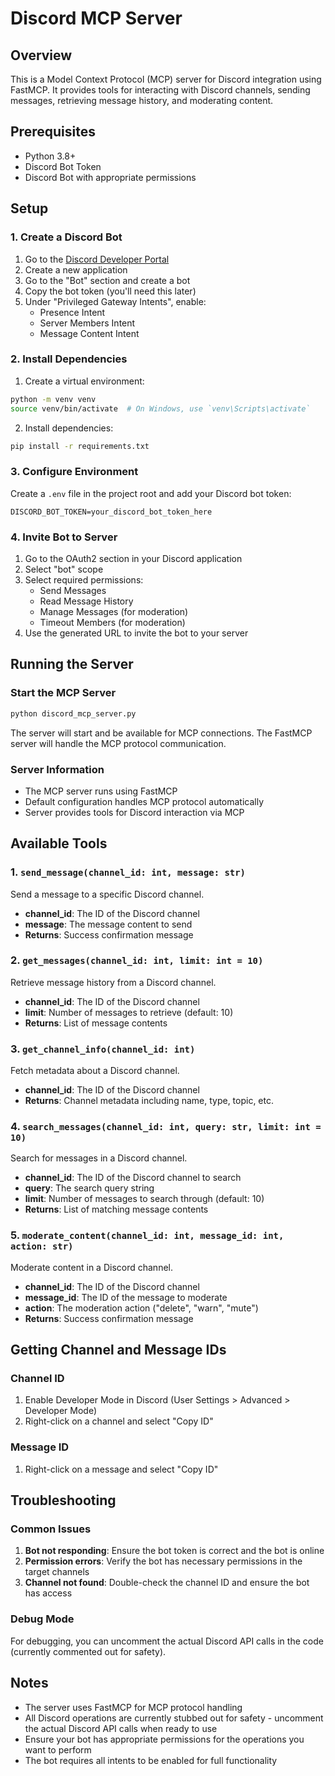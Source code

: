 # Discord MCP Server

## Overview
This is a Model Context Protocol (MCP) server for Discord integration using FastMCP. It provides tools for interacting with Discord channels, sending messages, retrieving message history, and moderating content.

## Prerequisites
- Python 3.8+
- Discord Bot Token
- Discord Bot with appropriate permissions

## Setup

### 1. Create a Discord Bot
1. Go to the [Discord Developer Portal](https://discord.com/developers/applications)
2. Create a new application
3. Go to the "Bot" section and create a bot
4. Copy the bot token (you'll need this later)
5. Under "Privileged Gateway Intents", enable:
   - Presence Intent
   - Server Members Intent
   - Message Content Intent

### 2. Install Dependencies
1. Create a virtual environment:
```bash
python -m venv venv
source venv/bin/activate  # On Windows, use `venv\Scripts\activate`
```

2. Install dependencies:
```bash
pip install -r requirements.txt
```

### 3. Configure Environment
Create a `.env` file in the project root and add your Discord bot token:
```
DISCORD_BOT_TOKEN=your_discord_bot_token_here
```

### 4. Invite Bot to Server
1. Go to the OAuth2 section in your Discord application
2. Select "bot" scope
3. Select required permissions:
   - Send Messages
   - Read Message History
   - Manage Messages (for moderation)
   - Timeout Members (for moderation)
4. Use the generated URL to invite the bot to your server

## Running the Server

### Start the MCP Server
```bash
python discord_mcp_server.py
```

The server will start and be available for MCP connections. The FastMCP server will handle the MCP protocol communication.

### Server Information
- The MCP server runs using FastMCP
- Default configuration handles MCP protocol automatically
- Server provides tools for Discord interaction via MCP

## Available Tools

### 1. `send_message(channel_id: int, message: str)`
Send a message to a specific Discord channel.
- **channel_id**: The ID of the Discord channel
- **message**: The message content to send
- **Returns**: Success confirmation message

### 2. `get_messages(channel_id: int, limit: int = 10)`
Retrieve message history from a Discord channel.
- **channel_id**: The ID of the Discord channel
- **limit**: Number of messages to retrieve (default: 10)
- **Returns**: List of message contents

### 3. `get_channel_info(channel_id: int)`
Fetch metadata about a Discord channel.
- **channel_id**: The ID of the Discord channel
- **Returns**: Channel metadata including name, type, topic, etc.

### 4. `search_messages(channel_id: int, query: str, limit: int = 10)`
Search for messages in a Discord channel.
- **channel_id**: The ID of the Discord channel to search
- **query**: The search query string
- **limit**: Number of messages to search through (default: 10)
- **Returns**: List of matching message contents

### 5. `moderate_content(channel_id: int, message_id: int, action: str)`
Moderate content in a Discord channel.
- **channel_id**: The ID of the Discord channel
- **message_id**: The ID of the message to moderate
- **action**: The moderation action ("delete", "warn", "mute")
- **Returns**: Success confirmation message

## Getting Channel and Message IDs

### Channel ID
1. Enable Developer Mode in Discord (User Settings > Advanced > Developer Mode)
2. Right-click on a channel and select "Copy ID"

### Message ID
1. Right-click on a message and select "Copy ID"

## Troubleshooting

### Common Issues
1. **Bot not responding**: Ensure the bot token is correct and the bot is online
2. **Permission errors**: Verify the bot has necessary permissions in the target channels
3. **Channel not found**: Double-check the channel ID and ensure the bot has access

### Debug Mode
For debugging, you can uncomment the actual Discord API calls in the code (currently commented out for safety).

## Notes
- The server uses FastMCP for MCP protocol handling
- All Discord operations are currently stubbed out for safety - uncomment the actual Discord API calls when ready to use
- Ensure your bot has appropriate permissions for the operations you want to perform
- The bot requires all intents to be enabled for full functionality 